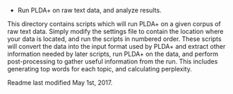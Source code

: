 * Run PLDA+ on raw text data, and analyze results.

This directory contains scripts which will run PLDA+ on a given corpus of raw text data. Simply modify the settings file to contain the location where your data is located, and run the scripts in numbered order. These scripts will convert the data into the input format used by PLDA+ and extract other information needed by later scripts, run PLDA+ on the data, and perform post-processing to gather useful information from the run. This includes generating top words for each topic, and calculating perplexity.

Readme last modified May 1st, 2017.
